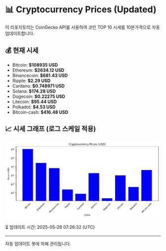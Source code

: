 
# 📊 Cryptocurrency Prices (Updated)

이 리포지토리는 CoinGecko API를 사용하여 코인 TOP 10 시세를 10분가격으로 자동 업데이트합니다.

## 💰 현재 시세
- Bitcoin: **$108935 USD**
- Ethereum: **$2634.12 USD**
- Binancecoin: **$681.43 USD**
- Ripple: **$2.29 USD**
- Cardano: **$0.748971 USD**
- Solana: **$174.28 USD**
- Dogecoin: **$0.22275 USD**
- Litecoin: **$95.44 USD**
- Polkadot: **$4.53 USD**
- Bitcoin-cash: **$416.48 USD**

## 📈 시세 그래프 (로그 스케일 적용)
![Crypto Prices](crypto_prices.png)

⏳ 업데이트 시간: 2025-05-28 07:26:32 (UTC)

---
자동 업데이트 봇에 의해 관리됩니다.
